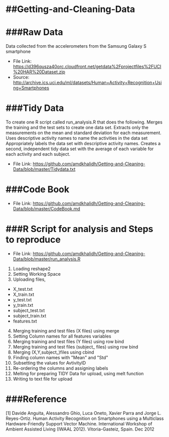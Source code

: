 ##Getting-and-Cleaning-Data
===========================
###Raw Data
===========================

Data collected from the accelerometers from the Samsung Galaxy S smartphone

* File Link: https://d396qusza40orc.cloudfront.net/getdata%2Fprojectfiles%2FUCI%20HAR%20Dataset.zip
* Source: http://archive.ics.uci.edu/ml/datasets/Human+Activity+Recognition+Using+Smartphones

###Tidy Data
==========================

To create one R script called run_analysis.R that does the following. Merges the training and the test sets to create one data set. Extracts only the measurements on the mean and standard deviation for each measurement. Uses descriptive activity names to name the activities in the data set Appropriately labels the data set with descriptive activity names. Creates a second, independent tidy data set with the average of each variable for each activity and each subject.

* File Link: https://github.com/amdkhalidh/Getting-and-Cleaning-Data/blob/master/Tidydata.txt

###Code Book
=========================

* File Link: https://github.com/amdkhalidh/Getting-and-Cleaning-Data/blob/master/CodeBook.md

###R Script for analysis and Steps to reproduce
=========================

* File Link: https://github.com/amdkhalidh/Getting-and-Cleaning-Data/blob/master/run_analysis.R

1. Loading reshape2
2. Setting Working Space
3. Uploading files,
  * X_test.txt
  * X_train.txt
  * y_test.txt
  * y_train.txt
  * subject_test.txt
  * subject_train.txt
  * features.txt
4. Merging training and test files (X files) using merge
5. Setting Column names for all features variables
6. Merging training and test files (Y files) using row bind
7. Merging training and test files (subject_ files) using row bind
8. Merging (X,Y,subject_)files using cbind
9. Finding column names with "Mean" and "Std"
10. Subsetting the values for AvtivityID
11. Re-ordering the columns and assigning labels
12. Melting for preparing TIDY Data for upload, using melt function
13. Writing to text file for upload

###Reference
========================

[1] Davide Anguita, Alessandro Ghio, Luca Oneto, Xavier Parra and Jorge L. Reyes-Ortiz. Human Activity Recognition on Smartphones using a Multiclass Hardware-Friendly Support Vector Machine. International Workshop of Ambient Assisted Living (IWAAL 2012). Vitoria-Gasteiz, Spain. Dec 2012

